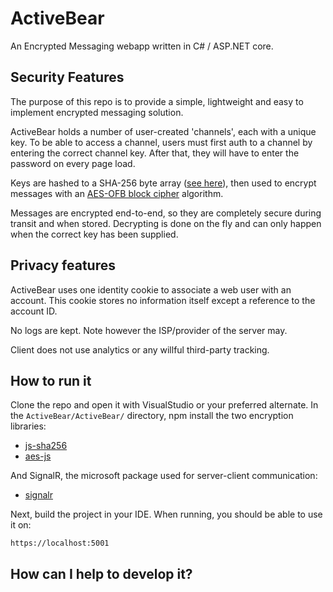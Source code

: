 # ActiveBear
An Encrypted Messaging webapp written in C# / ASP.NET core.

## Security Features

The purpose of this repo is to provide a simple, lightweight and easy to implement encrypted messaging solution.

ActiveBear holds a number of user-created 'channels', each with a unique key.
To be able to access a channel, users must first auth to a channel by entering the correct channel key. After that, they will have to enter the password on every page load.

Keys are hashed to a SHA-256 byte array ([see here](https://github.com/emn178/js-sha256)), then used to encrypt messages with an [AES-OFB block cipher](https://github.com/ricmoo/aes-js) algorithm.

Messages are encrypted end-to-end, so they are completely secure during transit and when stored. Decrypting is done on the fly and can only happen when the correct key has been supplied.

## Privacy features

ActiveBear uses one identity cookie to associate a web user with an account. This cookie stores no information itself except a reference to the account ID.

No logs are kept. Note however the ISP/provider of the server may.

Client does not use analytics or any willful third-party tracking.

## How to run it

Clone the repo and open it with VisualStudio or your preferred alternate.
In the `ActiveBear/ActiveBear/` directory, npm install the two encryption libraries:
  * [js-sha256](https://github.com/emn178/js-sha256)
  * [aes-js](https://github.com/ricmoo/aes-js)
  
And SignalR, the microsoft package used for server-client communication:

  * [signalr](https://www.npmjs.com/package/@aspnet/signalr)
  
Next, build the project in your IDE. When running, you should be able to use it on:

`https://localhost:5001`

## How can I help to develop it?
